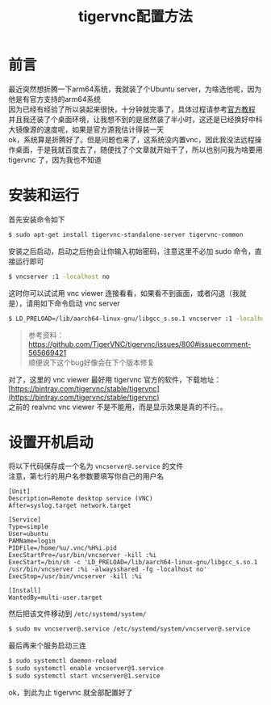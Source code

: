 ﻿---
title: tigervnc配置方法
categories: 树莓派
tags: [linux arm,vnc]
---
   

# 前言
最近突然想折腾一下arm64系统，我就装了个Ubuntu server，为啥选他呢，因为他是有官方支持的arm64系统  
因为已经有经验了所以装起来很快，十分钟就完事了，具体过程请参考[官方教程](https://ubuntu.com/tutorials/how-to-install-ubuntu-on-your-raspberry-pi)  
并且我还装了个桌面环境，让我想不到的是居然装了半小时，这还是已经换好中科大镜像源的速度呢，如果是官方源我估计得装一天  
ok，系统算是折腾好了。但是问题也来了，这系统没内置vnc，因此我没法远程操作桌面，于是我就百度去了，随便找了个文章就开始干了，所以也别问我为啥要用 tigervnc 了，因为我也不知道

# 安装和运行

首先安装命令如下

``` bash
$ sudo apt-get install tigervnc-standalone-server tigervnc-common
```

安装之后启动，启动之后他会让你输入初始密码，注意这里不必加 sudo 命令，直接运行即可

``` bash
$ vncserver :1 -localhost no
```

这时你可以试试用 vnc viewer 连接看看，如果看不到画面，或者闪退（我就是），请用如下命令启动 vnc server

``` bash
$ LD_PRELOAD=/lib/aarch64-linux-gnu/libgcc_s.so.1 vncserver :1 -localhost no
```

> 参考资料： https://github.com/TigerVNC/tigervnc/issues/800#issuecomment-565669421  
顺便说下这个bug好像会在下个版本修复

对了，这里的 vnc viewer 最好用 tigervnc 官方的软件，下载地址： [https://bintray.com/tigervnc/stable/tigervnc](https://bintray.com/tigervnc/stable/tigervnc)  
之前的 realvnc vnc viewer 不是不能用，而是显示效果是真的不行。。

# 设置开机启动

将以下代码保存成一个名为 `vncserver@.service` 的文件  
注意，第七行的用户名参数要填写你自己的用户名

``` service
[Unit]
Description=Remote desktop service (VNC)
After=syslog.target network.target

[Service]
Type=simple
User=ubuntu
PAMName=login
PIDFile=/home/%u/.vnc/%H%i.pid
ExecStartPre=/usr/bin/vncserver -kill :%i
ExecStart=/bin/sh -c 'LD_PRELOAD=/lib/aarch64-linux-gnu/libgcc_s.so.1 /usr/bin/vncserver :%i -alwaysshared -fg -localhost no'
ExecStop=/usr/bin/vncserver -kill :%i

[Install]
WantedBy=multi-user.target
```

然后把该文件移动到 `/etc/systemd/system/`

``` bash
$ sudo mv vncserver@.service /etc/systemd/system/vncserver@.service
```

最后再来个服务启动三连

``` bash
$ sudo systemctl daemon-reload
$ sudo systemctl enable vncserver@1.service
$ sudo systemctl start vncserver@1.service
```

ok，到此为止 tigervnc 就全部配置好了
